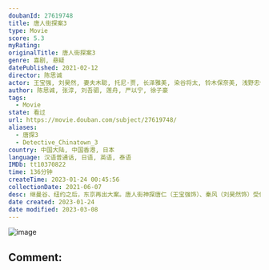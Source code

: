 ```yaml
---
doubanId: 27619748
title: 唐人街探案3
type: Movie
score: 5.3
myRating: 
originalTitle: 唐人街探案3
genre: 喜剧, 悬疑
datePublished: 2021-02-12
director: 陈思诚
actor: 王宝强, 刘昊然, 妻夫木聪, 托尼·贾, 长泽雅美, 染谷将太, 铃木保奈美, 浅野忠信, 三浦友和, 尚语贤, 肖央, 张子枫, 邱泽, 张钧甯, 马伯骞, 程潇, 陈哲远, 李明轩, 崔雨鑫, 张一白, 文咏珊, 张熙然, 克拉拉, 树林伸, 刘德华, 陈思诚, 平山日和, 奥田瑛二, 六平直政, 酒向芳, 秋山成勋, 桥本爱实, 长井短, 宇治清高, 张国强, 大鹏, 陈祉希, 林沐然, 田代良德, 尚玄, 下京庆子, 松角洋平, 松浦佐知子, 饭田孝男, 谷手人, 古泽裕介, 奥居元雅, 直行·费尔南德斯
author: 陈思诚, 张淳, 刘吾驷, 莲舟, 严以宁, 徐子豪
tags:
  - Movie
state: 看过
url: https://movie.douban.com/subject/27619748/
aliases:
  - 唐探3
  - Detective_Chinatown_3
country: 中国大陆, 中国香港, 日本
language: 汉语普通话, 日语, 英语, 泰语
IMDb: tt10370822
time: 136分钟
createTime: 2023-01-24 00:45:56
collectionDate: 2021-06-07
desc: 继曼谷、纽约之后，东京再出大案。唐人街神探唐仁（王宝强饰）、秦风（刘昊然饰）受侦探野田昊（妻夫木聪饰）的邀请前往破案。“CRIMASTER世界侦探排行榜”中的侦探们闻讯后也齐聚东京，加入挑战，而...
date created: 2023-01-24
date modified: 2023-03-08
---
```


![image](p2622388983.jpg)

Comment:
---
